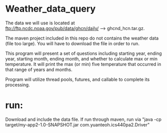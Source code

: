 # Weather_data_query
The data we will use is located at ftp://ftp.ncdc.noaa.gov/pub/data/ghcn/daily/ --> ghcnd_hcn.tar.gz.

The maven project included in this repo do not contains the weather data (file too large). You will have to download the file in order to run.

This program will present a set of questions including starting year, ending year, starting month, ending month, and whether to calculate max or min temperature. It will print the max (or min) five temperature that occurred in that range of years and months.

Program will utilize thread pools, futures, and callable to complete its processing.


# run:
Download and include the data file.
If run through maven, run via "java -cp target/my-app2-1.0-SNAPSHOT.jar com.yuanteoh.ics440pa2.Driver"
